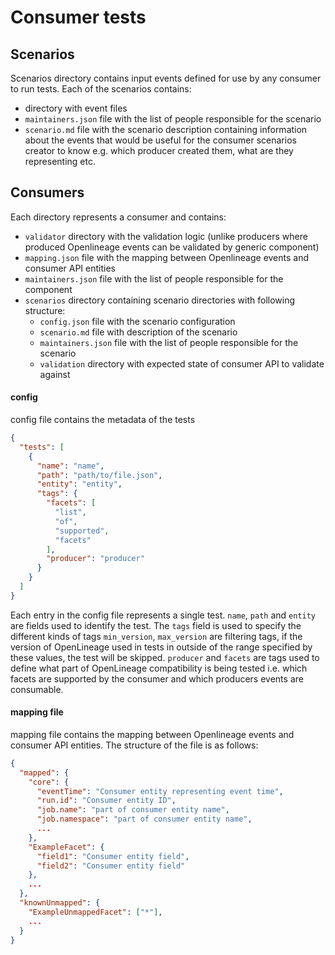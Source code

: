 # Consumer tests

## Scenarios

Scenarios directory contains input events defined for use by any consumer to run tests. Each of the scenarios contains:

- directory with event files
- `maintainers.json` file with the list of people responsible for the scenario
- `scenario.md` file with the scenario description containing information about the events that would be useful for the
  consumer scenarios creator to know e.g. which producer created them, what are they representing etc.

## Consumers

Each directory represents a consumer and contains:

- `validator` directory with the validation logic (unlike producers where produced Openlineage events can be validated
  by generic component)
- `mapping.json` file with the mapping between Openlineage events and consumer API entities
- `maintainers.json` file with the list of people responsible for the component
- `scenarios` directory containing scenario directories with following structure:
    - `config.json` file with the scenario configuration
    - `scenario.md` file with description of the scenario
    - `maintainers.json` file with the list of people responsible for the scenario
    - `validation` directory with expected state of consumer API to validate against

#### config

config file contains the metadata of the tests

```json
{
  "tests": [
    {
      "name": "name",
      "path": "path/to/file.json",
      "entity": "entity",
      "tags": {
        "facets": [
          "list",
          "of",
          "supported",
          "facets"
        ],
        "producer": "producer"
      }
    }
  ]
}
```

Each entry in the config file represents a single test. `name`, `path` and `entity` are fields used to identify the
test. The `tags` field is used to specify the different kinds of tags `min_version`, `max_version` are filtering tags,
if the version of OpenLineage used in tests in outside of the range specified by these values, the test will be
skipped. `producer` and `facets` are tags used to define what part of OpenLineage compatibility is being tested i.e.
which facets are supported by the consumer and which producers events are consumable.

#### mapping file

mapping file contains the mapping between Openlineage events and consumer API entities. The structure of the file is as follows:

```json 
{
  "mapped": {
    "core": {
      "eventTime": "Consumer entity representing event time",
      "run.id": "Consumer entity ID",
      "job.name": "part of consumer entity name",
      "job.namespace": "part of consumer entity name",
      ...
    },
    "ExampleFacet": {
      "field1": "Consumer entity field",
      "field2": "Consumer entity field"  
    },
    ...
  },
  "knownUnmapped": {
    "ExampleUnmappedFacet": ["*"],
    ...
  }
}

```


